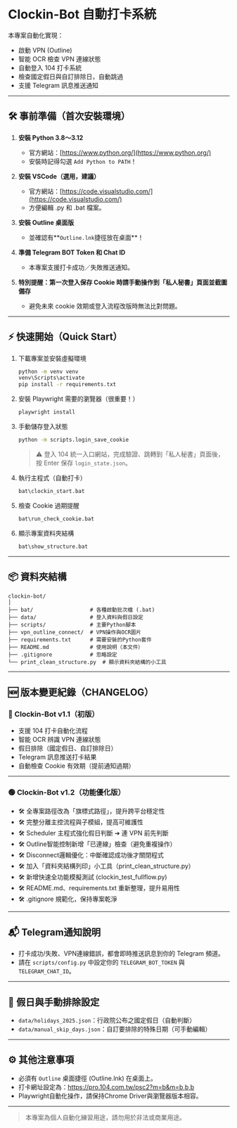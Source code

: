 # Clockin-Bot 自動打卡系統

本專案自動化實現：
- 啟動 VPN (Outline)
- 智能 OCR 檢查 VPN 連線狀態
- 自動登入 104 打卡系統
- 檢查國定假日與自訂排除日，自動跳過
- 支援 Telegram 訊息推送通知

---

## 🛠 事前準備（首次安裝環境）

1. **安裝 Python 3.8～3.12**
   - 官方網站：[https://www.python.org/](https://www.python.org/)
   - 安裝時記得勾選 `Add Python to PATH`！

2. **安裝 VSCode（選用，建議）**
   - 官方網站：[https://code.visualstudio.com/](https://code.visualstudio.com/)
   - 方便編輯 .py 和 .bat 檔案。

3. **安裝 Outline 桌面版**
   - 並確認有**`Outline.lnk`捷徑放在桌面**！

4. **準備 Telegram BOT Token 和 Chat ID**
   - 本專案支援打卡成功／失敗推送通知。

5. **特別提醒：第一次登入保存 Cookie 時請手動操作到「私人秘書」頁面並截圖備存**
   - 避免未來 cookie 效期或登入流程改版時無法比對問題。

---

## ⚡ 快速開始（Quick Start）

1. 下載專案並安裝虛擬環境
   ```bash
   python -m venv venv
   venv\Scripts\activate
   pip install -r requirements.txt
   ```

2. 安裝 Playwright 需要的瀏覽器（很重要！）
   ```bash
   playwright install
   ```

3. 手動儲存登入狀態
   ```bash
   python -m scripts.login_save_cookie
   ```
   > ⚠️ 登入 104 統一入口網站，完成驗證、跳轉到「私人秘書」頁面後，按 Enter 保存 `login_state.json`。

4. 執行主程式（自動打卡）
   ```bash
   bat\clockin_start.bat
   ```

5. 檢查 Cookie 過期提醒
   ```bash
   bat\run_check_cookie.bat
   ```

6. 顯示專案資料夾結構
   ```bash
   bat\show_structure.bat
   ```

---

## 📦 資料夾結構

```
clockin-bot/
│
├── bat/                  # 各種啟動批次檔 (.bat)
├── data/                 # 登入資料與假日設定
├── scripts/              # 主要Python腳本
├── vpn_outline_connect/  # VPN操作與OCR圖片
├── requirements.txt      # 需要安裝的Python套件
├── README.md             # 使用說明（本文件）
├── .gitignore            # 忽略設定
└── print_clean_structure.py  # 顯示資料夾結構的小工具
```

---

## 🆕 版本變更紀錄（CHANGELOG）

### 🔵 Clockin-Bot v1.1（初版）

- 支援 104 打卡自動化流程
- 智能 OCR 辨識 VPN 連線狀態
- 假日排除（國定假日、自訂排除日）
- Telegram 訊息推送打卡結果
- 自動檢查 Cookie 有效期（提前通知過期）

---

### 🟢 Clockin-Bot v1.2（功能優化版）

- 🛠 全專案路徑改為「旗標式路徑」，提升跨平台穩定性
- 🛠 完整分離主控流程與子模組，提高可維護性
- 🛠 Scheduler 主程式強化假日判斷 ➔ 連 VPN 前先判斷
- 🛠 Outline智能控制新增「已連線」檢查（避免重複操作）
- 🛠 Disconnect邏輯優化：中斷確認成功後才關閉程式
- 🛠 加入「資料夾結構列印」小工具（print_clean_structure.py）
- 🛠 新增快速全功能模擬測試 (clockin_test_fullflow.py)
- 🛠 README.md、requirements.txt 重新整理，提升易用性
- 🛠 .gitignore 規範化，保持專案乾淨

---

## 📬 Telegram通知說明
- 打卡成功/失敗、VPN連線錯誤，都會即時推送訊息到你的 Telegram 頻道。
- 請在 `scripts/config.py` 中設定你的 `TELEGRAM_BOT_TOKEN` 與 `TELEGRAM_CHAT_ID`。

---

## 📅 假日與手動排除設定
- `data/holidays_2025.json`：行政院公布之國定假日（自動判斷）
- `data/manual_skip_days.json`：自訂要排除的特殊日期（可手動編輯）

---

## ⚙️ 其他注意事項
- 必須有 `Outline` 桌面捷徑 (Outline.lnk) 在桌面上。
- 打卡網址設定為：https://pro.104.com.tw/psc2?m=b&m=b,b,b
- Playwright自動化操作，請保持Chrome Driver與瀏覽器版本相容。

---

> 本專案為個人自動化練習用途，請勿用於非法或商業用途。




